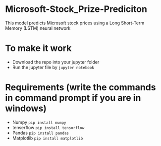 
# Microsoft-Stock_Prize-Prediciton
This model predicts Microsoft stock prices using a Long Short-Term Memory (LSTM) neural network
# To make it work
  - Download the repo into your jupyter folder
  - Run the jupyter file by ```jupyter notebook```

# Requirements (write the commands in command prompt if you are in windows)
  - Numpy ```pip install numpy```
  - tenserflow ```pip install tensorflow```
  - Pandas ```pip install pandas```
  - Matplotlib ```pip install matplotlib```
